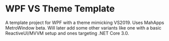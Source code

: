 # WPF VS Theme Template
A template project for WPF with a theme mimicking VS2019. Uses MahApps MetroWindow beta. Will later add some other variants like one with a basic ReactiveUI/MVVM setup and ones targeting .NET Core 3.0.
